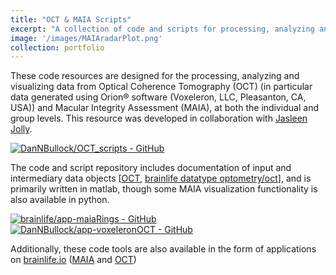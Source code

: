 ```yaml
---
title: "OCT & MAIA Scripts"
excerpt: "A collection of code and scripts for processing, analyzing and visualizing data from Optical Coherence Tomography (OCT) and Macular Integrity Assessment (MAIA), at both the individual and group levels."
image: '/images/MAIAradarPlot.png'
collection: portfolio
---
```


These code resources are designed for the processing, analyzing and visualizing data from Optical Coherence Tomography (OCT) (in particular data generated using Orion® software (Voxeleron, LLC, Pleasanton, CA, USA)) and Macular Integrity Assessment (MAIA), at both the individual and group levels.  This resource was developed in collaboration with [Jasleen Jolly](https://www.neuroscience.ox.ac.uk/research-directory/jasleen-jolly).

<p style="text-align:center">

<a href='https://github.com/DanNBullock/OCT_scripts'><img src='https://gh-card.dev/repos/DanNBullock/OCT_scripts.svg' alt='DanNBullock/OCT_scripts - GitHub'></a>

</p>

The code and script repository includes documentation of input and intermediary data objects [[OCT](https://github.com/DanNBullock/OCT_scripts/blob/master/OCTcode/convertToSubject.md), [brainlife datatype optometry/oct](https://brainlife.io/datatype/5ebe0bbbb969982124072325/readme)], and is primarily written in matlab, though some MAIA visualization functionality is also available in python.
<p style="text-align:center">

<a href='https://github.com/brainlife/app-maiaRings'><img src='https://gh-card.dev/repos/brainlife/app-maiaRings.svg' alt='brainlife/app-maiaRings - GitHub'></a>
<br/>
<a href='https://github.com/DanNBullock/app-voxeleronOCTs'><img src='https://gh-card.dev/repos/DanNBullock/app-voxeleronOCT.svg' alt='DanNBullock/app-voxeleronOCT - GitHub'></a>

</p>

Additionally, these code tools are also available in the form of applications on [brainlife.io](https://brainlife.io/)
([MAIA](https://brainlife.io/app/605b9143edebf0f4fdd2a7cc) and [OCT](https://brainlife.io/app/5ec4646f41ba118064f44d41)) 


